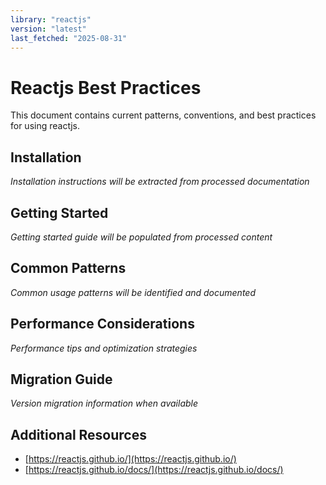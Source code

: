```yaml
---
library: "reactjs"
version: "latest"
last_fetched: "2025-08-31"
---
```


# Reactjs Best Practices

This document contains current patterns, conventions, and best practices for using reactjs.

## Installation

*Installation instructions will be extracted from processed documentation*

## Getting Started

*Getting started guide will be populated from processed content*

## Common Patterns

*Common usage patterns will be identified and documented*

## Performance Considerations

*Performance tips and optimization strategies*

## Migration Guide

*Version migration information when available*

## Additional Resources

- [https://reactjs.github.io/](https://reactjs.github.io/)
- [https://reactjs.github.io/docs/](https://reactjs.github.io/docs/)
